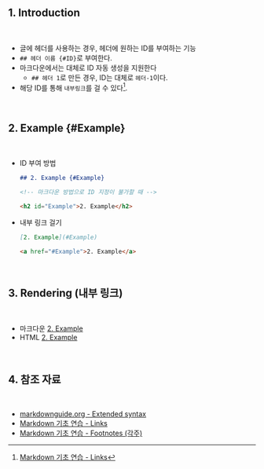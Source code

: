 ## 1. Introduction

<br>

- 글에 헤더를 사용하는 경우, 헤더에 원하는 ID를 부여하는 기능
- `## 헤더 이름 {#ID}`로 부여한다.
- 마크다운에서는 대체로 ID 자동 생성을 지원한다
    - `## 헤더 1`로 만든 경우, ID는 대체로 `헤더-1`이다.
- 해당 ID를 통해 `내부링크`를 걸 수 있다[^내부링크].

[^내부링크]: [Markdown 기초 연습 - Links](https://peponi-paradise.tistory.com/entry/Markdown-Practice-Links)

<br>

## 2. Example {#Example}

<br>

- ID 부여 방법
    ```md
    ## 2. Example {#Example}
    ```
    ```html
    <!-- 마크다운 방법으로 ID 지정이 불가할 때 -->

    <h2 id="Example">2. Example</h2>
    ```

- 내부 링크 걸기
    ```md
    [2. Example](#Example)
    ```
    ```html
    <a href="#Example">2. Example</a>
    ```

<br>

## 3. Rendering (내부 링크)

<br>

- 마크다운
    [2. Example](#Example)
- HTML
    <a href="#Example">2. Example</a>

<br>

## 4. 참조 자료

<br>

- [markdownguide.org - Extended syntax](https://www.markdownguide.org/extended-syntax/#tables "Extended syntax overview")
- [Markdown 기초 연습 - Links](https://peponi-paradise.tistory.com/entry/Markdown-Practice-Links)
- [Markdown 기초 연습 - Footnotes (각주)](https://peponi-paradise.tistory.com/entry/Markdown-Pracitce-Footnotes)